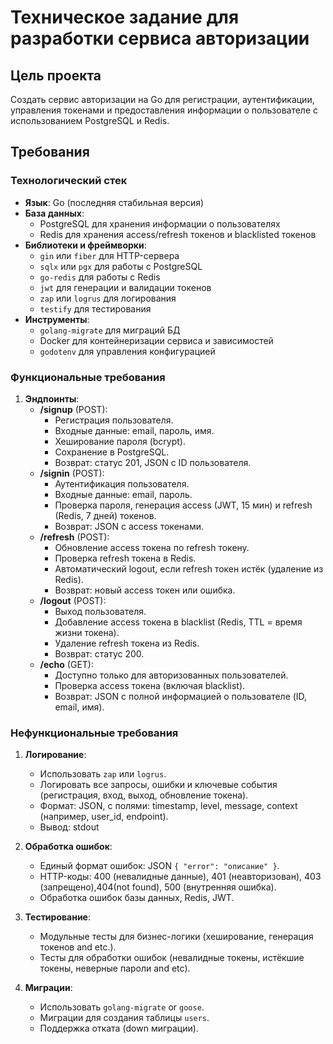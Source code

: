 # Техническое задание для разработки сервиса авторизации

## Цель проекта
Создать сервис авторизации на Go для регистрации, аутентификации, управления токенами и предоставления информации о пользователе с использованием PostgreSQL и Redis.

## Требования

### Технологический стек
- **Язык**: Go (последняя стабильная версия)
- **База данных**:
  - PostgreSQL для хранения информации о пользователях
  - Redis для хранения access/refresh токенов и blacklisted токенов
- **Библиотеки и фреймворки**:
  - `gin` или `fiber` для HTTP-сервера
  - `sqlx` или `pgx` для работы с PostgreSQL
  - `go-redis` для работы с Redis
  - `jwt` для генерации и валидации токенов
  - `zap` или `logrus` для логирования
  - `testify` для тестирования
- **Инструменты**:
  - `golang-migrate` для миграций БД
  - Docker для контейнеризации сервиса и зависимостей
  - `godotenv` для управления конфигурацией

### Функциональные требования
1. **Эндпоинты**:
   - **/signup** (POST):
     - Регистрация пользователя.
     - Входные данные: email, пароль, имя.
     - Хеширование пароля (bcrypt).
     - Сохранение в PostgreSQL.
     - Возврат: статус 201, JSON с ID пользователя.
   - **/signin** (POST):
     - Аутентификация пользователя.
     - Входные данные: email, пароль.
     - Проверка пароля, генерация access (JWT, 15 мин) и refresh (Redis, 7 дней) токенов.
     - Возврат: JSON с access токенами.
   - **/refresh** (POST):
     - Обновление access токена по refresh токену.
     - Проверка refresh токена в Redis.
     - Автоматический logout, если refresh токен истёк (удаление из Redis).
     - Возврат: новый access токен или ошибка.
   - **/logout** (POST):
     - Выход пользователя.
     - Добавление access токена в blacklist (Redis, TTL = время жизни токена).
     - Удаление refresh токена из Redis.
     - Возврат: статус 200.
   - **/echo** (GET):
     - Доступно только для авторизованных пользователей.
     - Проверка access токена (включая blacklist).
     - Возврат: JSON с полной информацией о пользователе (ID, email, имя).

### Нефункциональные требования
1. **Логирование**:
   - Использовать `zap` или `logrus`.
   - Логировать все запросы, ошибки и ключевые события (регистрация, вход, выход, обновление токена).
   - Формат: JSON, с полями: timestamp, level, message, context (например, user_id, endpoint).
   - Вывод: stdout

2. **Обработка ошибок**:
   - Единый формат ошибок: JSON `{ "error": "описание" }`.
   - HTTP-коды: 400 (невалидные данные), 401 (неавторизован), 403 (запрещено),404(not found), 500 (внутренняя ошибка).
   - Обработка ошибок базы данных, Redis, JWT.

3. **Тестирование**:
   - Модульные тесты для бизнес-логики (хеширование, генерация токенов and etc.).
   - Тесты для обработки ошибок (невалидные токены, истёкшие токены, неверные пароли and etc).

4. **Миграции**:
   - Использовать `golang-migrate` or `goose`.
   - Миграции для создания таблицы `users`.
   - Поддержка отката (down миграции).
